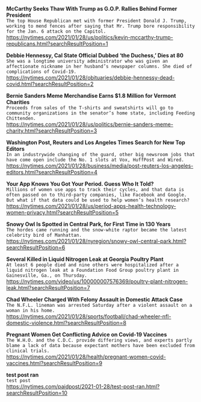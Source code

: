 **McCarthy Seeks Thaw With Trump as G.O.P. Rallies Behind Former President**\
`The top House Republican met with former President Donald J. Trump, working to mend fences after saying that Mr. Trump bore responsibility for the Jan. 6 attack on the Capitol.`\
https://nytimes.com/2021/01/28/us/politics/kevin-mccarthy-trump-republicans.html?searchResultPosition=1

**Debbie Hennessy, Cal State Official Dubbed ‘the Duchess,’ Dies at 80**\
`She was a longtime university administrator who was given an affectionate nickname in her husband’s newspaper columns. She died of complications of Covid-19.`\
https://nytimes.com/2021/01/28/obituaries/debbie-hennessy-dead-covid.html?searchResultPosition=2

**Bernie Sanders Meme Merchandise Earns $1.8 Million for Vermont Charities**\
`Proceeds from sales of the T-shirts and sweatshirts will go to community organizations in the senator’s home state, including Feeding Chittenden.`\
https://nytimes.com/2021/01/28/us/politics/bernie-sanders-meme-charity.html?searchResultPosition=3

**Washington Post, Reuters and Los Angeles Times Search for New Top Editors**\
`In an industrywide changing of the guard, other big newsroom jobs that have come open include the No. 1 slots at Vox, HuffPost and Wired.`\
https://nytimes.com/2021/01/28/business/media/post-reuters-los-angeles-editors.html?searchResultPosition=4

**Your App Knows You Got Your Period. Guess Who It Told?**\
`Millions of women use apps to track their cycles, and that data is often passed on to third-party companies, like Facebook and Google. But what if that data could be used to help women’s health research?`\
https://nytimes.com/2021/01/28/us/period-apps-health-technology-women-privacy.html?searchResultPosition=5

**Snowy Owl Is Spotted in Central Park, for First Time in 130 Years**\
`The hordes came running and the snow-white raptor became the latest celebrity bird of Manhattan.`\
https://nytimes.com/2021/01/28/nyregion/snowy-owl-central-park.html?searchResultPosition=6

**Several Killed in Liquid Nitrogen Leak at Georgia Poultry Plant**\
`At least 6 people died and nine others were hospitalized after a liquid nitrogen leak at a Foundation Food Group poultry plant in Gainesville, Ga., on Thursday.`\
https://nytimes.com/video/us/100000007576369/poultry-plant-nitrogen-leak.html?searchResultPosition=7

**Chad Wheeler Charged With Felony Assault in Domestic Attack Case**\
`The N.F.L. lineman was arrested Saturday after a violent assault on a woman in his home.`\
https://nytimes.com/2021/01/28/sports/football/chad-wheeler-nfl-domestic-violence.html?searchResultPosition=8

**Pregnant Women Get Conflicting Advice on Covid-19 Vaccines**\
`The W.H.O. and the C.D.C. provide differing views, and experts partly blame a lack of data because expectant mothers have been excluded from clinical trials.`\
https://nytimes.com/2021/01/28/health/pregnant-women-covid-vaccines.html?searchResultPosition=9

**test post ran**\
`test post`\
https://nytimes.com/paidpost/2021-01-28/test-post-ran.html?searchResultPosition=10

